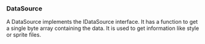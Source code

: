 ﻿### DataSource

A DataSource implements the IDataSource interface. It has a function to get a single byte 
array containing the data. It is used to get information like style or sprite files.